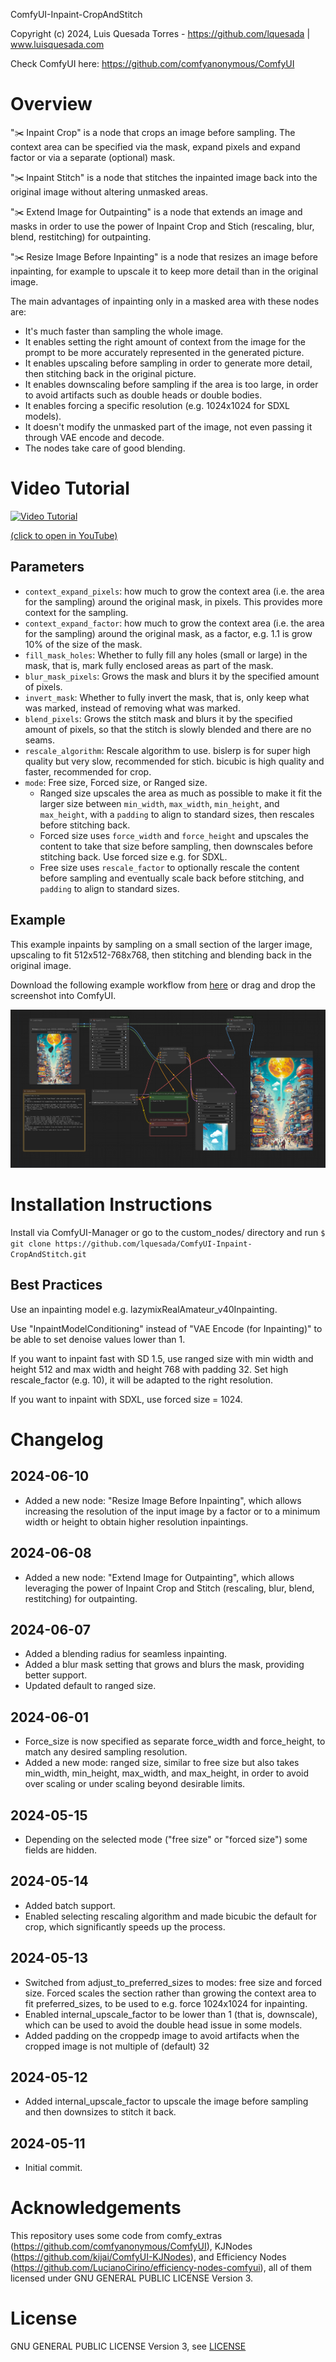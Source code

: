 ComfyUI-Inpaint-CropAndStitch

Copyright (c) 2024, Luis Quesada Torres - https://github.com/lquesada | www.luisquesada.com

Check ComfyUI here: https://github.com/comfyanonymous/ComfyUI

# Overview

"✂️  Inpaint Crop" is a node that crops an image before sampling. The context area can be specified via the mask, expand pixels and expand factor or via a separate (optional) mask.

"✂️  Inpaint Stitch" is a node that stitches the inpainted image back into the original image without altering unmasked areas.

"✂️  Extend Image for Outpainting" is a node that extends an image and masks in order to use the power of Inpaint Crop and Stich (rescaling, blur, blend, restitching) for outpainting.

"✂️  Resize Image Before Inpainting" is a node that resizes an image before inpainting, for example to upscale it to keep more detail than in the original image.

The main advantages of inpainting only in a masked area with these nodes are:
  - It's much faster than sampling the whole image.
  - It enables setting the right amount of context from the image for the prompt to be more accurately represented in the generated picture.
  - It enables upscaling before sampling in order to generate more detail, then stitching back in the original picture.
  - It enables downscaling before sampling if the area is too large, in order to avoid artifacts such as double heads or double bodies.
  - It enables forcing a specific resolution (e.g. 1024x1024 for SDXL models).
  - It doesn't modify the unmasked part of the image, not even passing it through VAE encode and decode.
  - The nodes take care of good blending.

# Video Tutorial

[![Video Tutorial](https://img.youtube.com/vi/mI0UWm7BNtQ/0.jpg)](https://www.youtube.com/watch?v=mI0UWm7BNtQ)

[(click to open in YouTube)](https://www.youtube.com/watch?v=mI0UWm7BNtQ)

## Parameters
- `context_expand_pixels`: how much to grow the context area (i.e. the area for the sampling) around the original mask, in pixels. This provides more context for the sampling.
- `context_expand_factor`: how much to grow the context area (i.e. the area for the sampling) around the original mask, as a factor, e.g. 1.1 is grow 10% of the size of the mask.
- `fill_mask_holes`: Whether to fully fill any holes (small or large) in the mask, that is, mark fully enclosed areas as part of the mask.
- `blur_mask_pixels`: Grows the mask and blurs it by the specified amount of pixels.
- `invert_mask`: Whether to fully invert the mask, that is, only keep what was marked, instead of removing what was marked.
- `blend_pixels`: Grows the stitch mask and blurs it by the specified amount of pixels, so that the stitch is slowly blended and there are no seams.
- `rescale_algorithm`: Rescale algorithm to use. bislerp is for super high quality but very slow, recommended for stich. bicubic is high quality and faster, recommended for crop.
- `mode`: Free size, Forced size, or Ranged size.
    - Ranged size upscales the area as much as possible to make it fit the larger size between `min_width`, `max_width`, `min_height`, and `max_height`, with a `padding` to align to standard sizes, then rescales before stitching back.
    - Forced size uses `force_width` and `force_height` and upscales the content to take that size before sampling, then downscales before stitching back. Use forced size e.g. for SDXL.
    - Free size uses `rescale_factor` to optionally rescale the content before sampling and eventually scale back before stitching, and `padding` to align to standard sizes.

## Example
This example inpaints by sampling on a small section of the larger image, upscaling to fit 512x512-768x768, then stitching and blending back in the original image.

Download the following example workflow from [here](inpaint-cropandstitch_example_workflow.json) or drag and drop the screenshot into ComfyUI.

![Workflow](inpaint-cropandstitch_example_workflow.png)

# Installation Instructions

Install via ComfyUI-Manager or go to the custom_nodes/ directory and run ```$ git clone https://github.com/lquesada/ComfyUI-Inpaint-CropAndStitch.git```

## Best Practices
Use an inpainting model e.g. lazymixRealAmateur_v40Inpainting.

Use "InpaintModelConditioning" instead of "VAE Encode (for Inpainting)" to be able to set denoise values lower than 1.

If you want to inpaint fast with SD 1.5, use ranged size with min width and height 512 and max width and height 768 with padding 32. Set high rescale_factor (e.g. 10), it will be adapted to the right resolution.

If you want to inpaint with SDXL, use forced size = 1024.

# Changelog
## 2024-06-10
- Added a new node: "Resize Image Before Inpainting", which allows increasing the resolution of the input image by a factor or to a minimum width or height to obtain higher resolution inpaintings.
## 2024-06-08
- Added a new node: "Extend Image for Outpainting", which allows leveraging the power of Inpaint Crop and Stitch (rescaling, blur, blend, restitching) for outpainting.
## 2024-06-07
- Added a blending radius for seamless inpainting.
- Added a blur mask setting that grows and blurs the mask, providing better support.
- Updated default to ranged size.
## 2024-06-01
- Force_size is now specified as separate force_width and force_height, to match any desired sampling resolution.
- Added a new mode: ranged size, similar to free size but also takes min_width, min_height, max_width, and max_height, in order to avoid over scaling or under scaling beyond desirable limits.
## 2024-05-15
- Depending on the selected mode ("free size" or "forced size") some fields are hidden.
## 2024-05-14
- Added batch support.
- Enabled selecting rescaling algorithm and made bicubic the default for crop, which significantly speeds up the process.
## 2024-05-13
- Switched from adjust_to_preferred_sizes to modes: free size and forced size. Forced scales the section rather than growing the context area to fit preferred_sizes, to be used to e.g. force 1024x1024 for inpainting.
- Enabled internal_upscale_factor to be lower than 1 (that is, downscale), which can be used to avoid the double head issue in some models.
- Added padding on the croppedp image to avoid artifacts when the cropped image is not multiple of (default) 32
## 2024-05-12
- Added internal_upscale_factor to upscale the image before sampling and then downsizes to stitch it back.
## 2024-05-11
- Initial commit.

# Acknowledgements

This repository uses some code from comfy_extras (https://github.com/comfyanonymous/ComfyUI), KJNodes (https://github.com/kijai/ComfyUI-KJNodes), and Efficiency Nodes (https://github.com/LucianoCirino/efficiency-nodes-comfyui), all of them licensed under GNU GENERAL PUBLIC LICENSE Version 3. 

# License
GNU GENERAL PUBLIC LICENSE Version 3, see [LICENSE](LICENSE)
